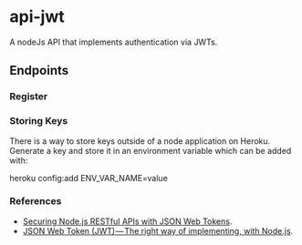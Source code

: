 # api-jwt

A nodeJs API that implements authentication via JWTs.

## Endpoints
### Register


### Storing Keys
There is a way to store keys outside of a node application on Heroku. Generate a key and store it in an environment variable 
which can be added with:

heroku config:add ENV_VAR_NAME=value


### References

- [Securing Node.js RESTful APIs with JSON Web Tokens](https://medium.freecodecamp.org/securing-node-js-restful-apis-with-json-web-tokens-9f811a92bb52).  
- [JSON Web Token (JWT) — The right way of implementing, with Node.js](https://medium.com/@siddharthac6/json-web-token-jwt-the-right-way-of-implementing-with-node-js-65b8915d550e).

